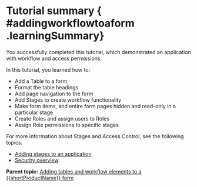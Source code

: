 # Tutorial summary { #addingworkflowtoaform .learningSummary}

You successfully completed this tutorial, which demonstrated an application with workflow and access permissions.

In this tutorial, you learned how to:

-   Add a Table to a form.
-   Format the table headings
-   Add page navigation to the form
-   Add Stages to create workflow functionality
-   Make form items, and entire form pages hidden and read-only in a particular stage
-   Create Roles and assign users to Roles
-   Assign Role permissions to specific stages

For more information about Stages and Access Control, see the following topics:

-   [Adding stages to an application](sub_adding_stages_toc.md)
-   [Security overview](se_security_toc.md).

**Parent topic:** [Adding tables and workflow elements to a {{shortProductName}} form](tut_roles_and_stages_OV.md)

